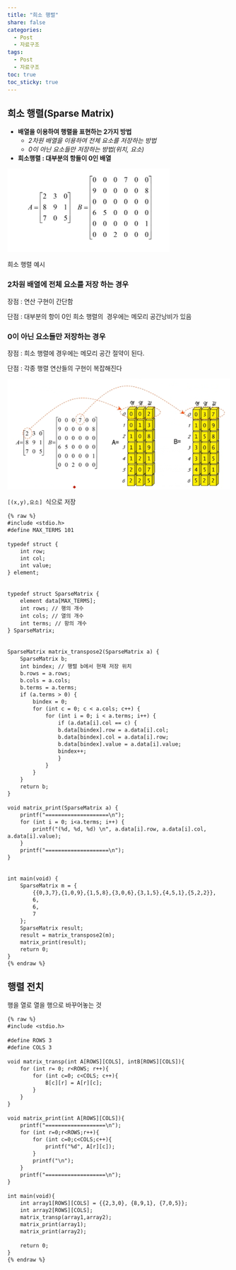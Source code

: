 ```yaml
---
title: "희소 행렬"
share: false
categories:
  - Post
  - 자료구조
tags:
  - Post
  - 자료구조
toc: true
toc_sticky: true
---
```



## 희소 행렬(Sparse Matrix)

-   **배열을 이용하여 행렬을 표현하는 2가지 방법**
    -   _2차원 배열을 이용하여 전체 요소를 저장하는 방법_
    -   _0이 아닌 요소들만 저장하는 방법(위치, 요소)_
-   **희소행렬 : 대부분의 항들이 0인 배열**

![](/assets/images/img-17.png)

희소 행렬 예시

### 2차원 배열에 전체 요소를 저장 하는 경우

장점 : 연산 구현이 간단함

단점 : 대부분의 항이 0인 희소 행렬의  경우에는 메모리 공간낭비가 있음

### 0이 아닌 요소들만 저장하는 경우

장점 : 희소 행렬에 경우에는 메모리 공간 절약이 된다.

단점 : 각종 행렬 연산들의 구현이 복잡해진다

![](/assets/images/img-18.png)

`[(x,y),요소] `식으로 저장

```
{% raw %}
#include <stdio.h>
#define MAX_TERMS 101

typedef struct {
	int row;
	int col;
	int value;
} element;


typedef struct SparseMatrix {
	element data[MAX_TERMS];
	int rows; // 행의 개수
	int cols; // 열의 개수
	int terms; // 항의 개수
} SparseMatrix;


SparseMatrix matrix_transpose2(SparseMatrix a) {
	SparseMatrix b;
	int bindex; // 행렬 b에서 현재 저장 위치
	b.rows = a.rows;
	b.cols = a.cols;
	b.terms = a.terms;
	if (a.terms > 0) {
		bindex = 0;
		for (int c = 0; c < a.cols; c++) {
			for (int i = 0; i < a.terms; i++) {
				if (a.data[i].col == c) {
				b.data[bindex].row = a.data[i].col;
				b.data[bindex].col = a.data[i].row;
				b.data[bindex].value = a.data[i].value;
				bindex++;
				}
			}
		}
	}
	return b;
}

void matrix_print(SparseMatrix a) {
	printf("====================\n");
	for (int i = 0; i<a.terms; i++) {
		printf("(%d, %d, %d) \n", a.data[i].row, a.data[i].col, a.data[i].value);
	}
	printf("====================\n");
}


int main(void) {
	SparseMatrix m = {
		{{0,3,7},{1,0,9},{1,5,8},{3,0,6},{3,1,5},{4,5,1},{5,2,2}},
        6,
		6,
		7
	};
	SparseMatrix result;
	result = matrix_transpose2(m);
	matrix_print(result);
	return 0;
}
{% endraw %}
```

## 행렬 전치

행을 열로 열을 행으로 바꾸어놓는 것

```
{% raw %}
#include <stdio.h>

#define ROWS 3
#define COLS 3

void matrix_transp(int A[ROWS][COLS], intB[ROWS][COLS]){
	for (int r= 0; r<ROWS; r++){
    	for (int c=0; c<COLS; c++){
        	B[c][r] = A[r][c];
        }
    }
}

void matrix_print(int A[ROWS][COLS]){
	printf("===================\n");
    for (int r=0;r<ROWS;r++){
    	for (int c=0;c<COLS;c++){
        	printf("%d", A[r][c]);
        }
        printf("\n");
    }
    printf("===================\n");
}

int main(void){
	int array1[ROWS][COLS] = {{2,3,0}, {8,9,1}, {7,0,5}};
    int array2[ROWS][COLS];
    matrix_transp(array1,array2);
    matrix_print(array1);
    matrix_print(array2);
    
    return 0;
}
{% endraw %}
```